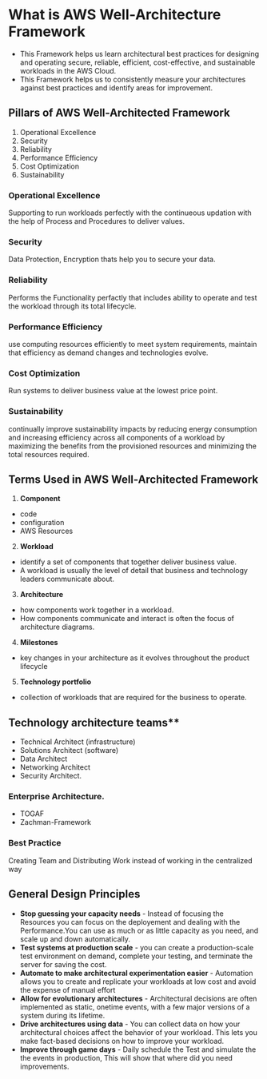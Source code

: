 # What is AWS Well-Architecture Framework
- This Framework helps us learn architectural best practices for designing and operating secure, reliable, efficient, cost-effective, and sustainable workloads in the AWS Cloud.
- This Framework helps us to consistently measure your architectures against best practices and identify areas for improvement.

## Pillars of AWS Well-Architected Framework
1. Operational Excellence
2. Security
3. Reliability
4. Performance Efficiency
5. Cost Optimization
6. Sustainability

### Operational Excellence
Supporting to run workloads perfectly with the continueous updation with the help of Process and Procedures to deliver values.
### Security
Data Protection, Encryption thats help you to secure your data.
### Reliability
Performs the Functionality perfactly that includes ability to operate and test the workload through its total lifecycle.
### Performance Efficiency
use computing resources efficiently to meet system requirements,  maintain that efficiency as demand changes and technologies evolve.
### Cost Optimization
Run systems to deliver business value at the lowest price point.
### Sustainability
continually improve sustainability impacts by reducing energy consumption and increasing efficiency across all components of a workload by maximizing the benefits from the provisioned resources and minimizing the total resources required.


## Terms Used  in AWS Well-Architected Framework
1. **Component**
- code
- configuration
- AWS Resources
2. **Workload**
- identify a set of components that together deliver business value.
-  A workload is usually the level of detail that business and technology leaders communicate about.
3. **Architecture**
- how components work together in a workload.
-  How components communicate and interact is often the focus of architecture diagrams.
4. **Milestones** 
- key changes in your architecture as it evolves throughout the product lifecycle
5. **Technology portfolio**
- collection of workloads that are required for the business to operate.

## Technology architecture teams**
- Technical Architect (infrastructure)
- Solutions Architect (software)
- Data Architect
- Networking Architect
- Security Architect.

### Enterprise Architecture.
- TOGAF
- Zachman-Framework

### Best Practice 
Creating Team and Distributing Work instead of working in the centralized way

## General Design Principles
- **Stop guessing your capacity needs** - 
Instead of focusing the Resources you can focus on the deployement and dealing with the Performance.You can use as much or as little capacity as you need, and scale up and down automatically.
- **Test systems at production scale** -
you can create a production-scale test environment on demand, complete your testing, and terminate the server for saving the cost.
- **Automate to make architectural experimentation easier** - 
Automation allows you to create and replicate your workloads at low cost and avoid the expense of manual effort
- **Allow for evolutionary architectures** - 
Architectural decisions are often implemented as static, onetime events, with a few major versions of a system during its lifetime.
- **Drive architectures using data** - 
You can collect data on how your architectural choices affect the behavior of your workload. This lets you make fact-based decisions on how to improve your workload.
- **Improve through game days** - 
Daily schedule the Test and simulate the the events in production, This will show that where did you need improvements.
